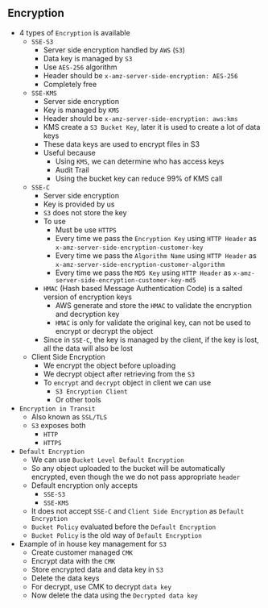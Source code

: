 ## Encryption

- 4 types of `Encryption` is available
  - `SSE-S3`
    - Server side encryption handled by `AWS` (`S3`)
    - Data key is managed by `S3`
    - Use `AES-256` algorithm
    - Header should be `x-amz-server-side-encryption: AES-256`
    - Completely free
  - `SSE-KMS`
    - Server side encryption
    - Key is managed by `KMS`
    - Header should be `x-amz-server-side-encryption: aws:kms`
    - KMS create a `S3 Bucket Key`, later it is used to create a lot of data keys
    - These data keys are used to encrypt files in S3
    - Useful because
      - Using `KMS`, we can determine who has access keys
      - Audit Trail
      - Using the bucket key can reduce 99% of KMS call
  - `SSE-C`
    - Server side encryption
    - Key is provided by us
    - `S3` does not store the key
    - To use
      - Must be use `HTTPS`
      - Every time we pass the `Encryption Key` using `HTTP Header` as `x-amz-server-side-encryption-customer-key`
      - Every time we pass the `Algorithm Name` using `HTTP Header` as `x-amz-server-side-encryption-customer-algorithm`
      - Every time we pass the `MD5 Key` using `HTTP Header` as `x-amz-server-side-encryption-customer-key-md5`
    - `HMAC` (Hash based Message Authentication Code) is a salted version of encryption keys
      - AWS generate and store the `HMAC` to validate the encryption and decryption key
      - `HMAC` is only for validate the original key, can not be used to encrypt or decrypt the object
    - Since in `SSE-C`, the key is managed by the client, if the key is lost, all the data will also be lost
  - Client Side Encryption
    - We encrypt the object before uploading
    - We decrypt object after retrieving from the `S3`
    - To `encrypt` and `decrypt` object in client we can use
      - `S3 Encryption Client`
      - Or other tools
- `Encryption in Transit`
  - Also known as `SSL/TLS`
  - `S3` exposes both
    - `HTTP`
    - `HTTPS`
- `Default Encryption`
  - We can use `Bucket Level Default Encryption`
  - So any object uploaded to the bucket will be automatically encrypted, even though the we do not pass appropriate `header`
  - Default encryption only accepts
    - `SSE-S3`
    - `SSE-KMS`
  - It does not accept `SSE-C` and `Client Side Encryption` as `Default Encryption`
  - `Bucket Policy` evaluated before the `Default Encryption`
  - `Bucket Policy` is the old way of `Default Encryption`
- Example of in house key management for `S3`
  - Create customer managed `CMK`
  - Encrypt data with the `CMK`
  - Store encrypted data and data key in `S3`
  - Delete the data keys
  - For decrypt, use CMK to decrypt `data key`
  - Now delete the data using the `Decrypted data key`

